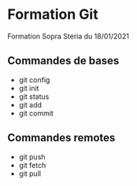 # Formation Git

Formation Sopra Steria du 18/01/2021

## Commandes de bases

* git config
* git init
* git status
* git add
* git commit

## Commandes remotes

* git push
* git fetch
* git pull
